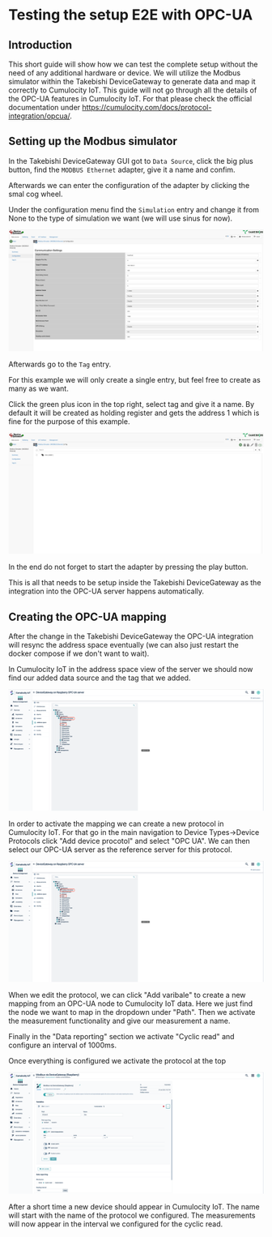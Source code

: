 # Testing the setup E2E with OPC-UA

## Introduction

This short guide will show how we can test the complete setup without the need of any additional hardware or device.
We will utilize the Modbus simulator within the Takebishi DeviceGateway to generate data and map it correctly to Cumulocity IoT.
This guide will not go through all the details of the OPC-UA features in Cumulocity IoT. For that please check the official documentation under https://cumulocity.com/docs/protocol-integration/opcua/.

## Setting up the Modbus simulator

In the Takebishi DeviceGateway GUI got to ```Data Source```, click the big plus button, find the ```MODBUS Ethernet``` adapter, give it a name and confim.

Afterwards we can enter the configuration of the adapter by clicking the smal cog wheel.

Under the configuration menu find the ```Simulation``` entry and change it from None to the type of simulation we want (we will use sinus for now).

![DeviceGateway Modbus configuration](../pics/modbus_config_devicegateway.png)

Afterwards go to the ```Tag``` entry.

For this example we will only create a single entry, but feel free to create as many as we want.

Click the green plus icon in the top right, select tag and give it a name. By default it will be created as holding register and gets the address 1 which is fine for the purpose of this example.

![DeviceGateway Modbus configuration](../pics/modbus_tag_devicegateway.png)

In the end do not forget to start the adapter by pressing the play button.

This is all that needs to be setup inside the Takebishi DeviceGateway as the integration into the OPC-UA server happens automatically.

## Creating the OPC-UA mapping

After the change in the Takebishi DeviceGateway the OPC-UA integration will resync the address space eventually (we can also just restart the docker compose if we don't want to wait).

In Cumulocity IoT in the address space view of the server we should now find our added data source and the tag that we added.

![DeviceGateway Modbus configuration](../pics/opcua_address_detail_cumulocity.png)

In order to activate the mapping we can create a new protocol in Cumulocity IoT. For that go in the main navigation to Device Types->Device Protocols click "Add device procotol" and select "OPC UA". We can then select our OPC-UA server as the reference server for this protocol.

![DeviceGateway Modbus configuration](../pics/opcua_address_detail_cumulocity.png)

When we edit the protocol, we can click "Add varibale" to create a new mapping from an OPC-UA node to Cumulocity IoT data. Here we just find the node we want to map in the dropdown under "Path". Then we activate the measurement functionality and give our measurement a name.

Finally in the "Data reporting" section we activate "Cyclic read" and configure an interval of 1000ms.

Once everything is configured we activate the protocol at the top

![DeviceGateway Modbus configuration](../pics/device_protocol_config_cumulocity.png)

After a short time a new device should appear in Cumulocity IoT. The name will start with the name of the protocol we configured. The measurements will now appear in the interval we configured for the cyclic read.